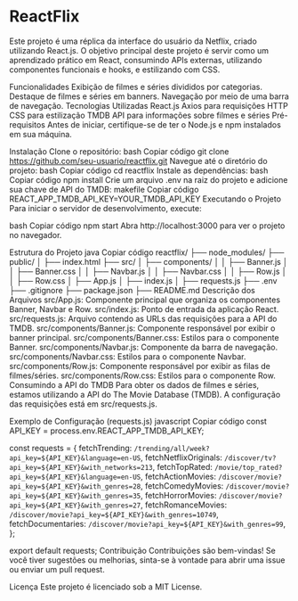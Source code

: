 # ReactFlix
Este projeto é uma réplica da interface do usuário da Netflix, criado utilizando React.js. O objetivo principal deste projeto é servir como um aprendizado prático em React, consumindo APIs externas, utilizando componentes funcionais e hooks, e estilizando com CSS.

Funcionalidades
Exibição de filmes e séries divididos por categorias.
Destaque de filmes e séries em banners.
Navegação por meio de uma barra de navegação.
Tecnologias Utilizadas
React.js
Axios para requisições HTTP
CSS para estilização
TMDB API para informações sobre filmes e séries
Pré-requisitos
Antes de iniciar, certifique-se de ter o Node.js e npm instalados em sua máquina.

Instalação
Clone o repositório:
bash
Copiar código
git clone https://github.com/seu-usuario/reactflix.git
Navegue até o diretório do projeto:
bash
Copiar código
cd reactflix
Instale as dependências:
bash
Copiar código
npm install
Crie um arquivo .env na raiz do projeto e adicione sua chave de API do TMDB:
makefile
Copiar código
REACT_APP_TMDB_API_KEY=YOUR_TMDB_API_KEY
Executando o Projeto
Para iniciar o servidor de desenvolvimento, execute:

bash
Copiar código
npm start
Abra http://localhost:3000 para ver o projeto no navegador.

Estrutura do Projeto
java
Copiar código
reactflix/
├── node_modules/
├── public/
│   ├── index.html
├── src/
│   ├── components/
│   │   ├── Banner.js
│   │   ├── Banner.css
│   │   ├── Navbar.js
│   │   ├── Navbar.css
│   │   ├── Row.js
│   │   ├── Row.css
│   ├── App.js
│   ├── index.js
│   ├── requests.js
├── .env
├── .gitignore
├── package.json
├── README.md
Descrição dos Arquivos
src/App.js: Componente principal que organiza os componentes Banner, Navbar e Row.
src/index.js: Ponto de entrada da aplicação React.
src/requests.js: Arquivo contendo as URLs das requisições para a API do TMDB.
src/components/Banner.js: Componente responsável por exibir o banner principal.
src/components/Banner.css: Estilos para o componente Banner.
src/components/Navbar.js: Componente da barra de navegação.
src/components/Navbar.css: Estilos para o componente Navbar.
src/components/Row.js: Componente responsável por exibir as filas de filmes/séries.
src/components/Row.css: Estilos para o componente Row.
Consumindo a API do TMDB
Para obter os dados de filmes e séries, estamos utilizando a API do The Movie Database (TMDB). A configuração das requisições está em src/requests.js.

Exemplo de Configuração (requests.js)
javascript
Copiar código
const API_KEY = process.env.REACT_APP_TMDB_API_KEY;

const requests = {
    fetchTrending: `/trending/all/week?api_key=${API_KEY}&language=en-US`,
    fetchNetflixOriginals: `/discover/tv?api_key=${API_KEY}&with_networks=213`,
    fetchTopRated: `/movie/top_rated?api_key=${API_KEY}&language=en-US`,
    fetchActionMovies: `/discover/movie?api_key=${API_KEY}&with_genres=28`,
    fetchComedyMovies: `/discover/movie?api_key=${API_KEY}&with_genres=35`,
    fetchHorrorMovies: `/discover/movie?api_key=${API_KEY}&with_genres=27`,
    fetchRomanceMovies: `/discover/movie?api_key=${API_KEY}&with_genres=10749`,
    fetchDocumentaries: `/discover/movie?api_key=${API_KEY}&with_genres=99`,
};

export default requests;
Contribuição
Contribuições são bem-vindas! Se você tiver sugestões ou melhorias, sinta-se à vontade para abrir uma issue ou enviar um pull request.

Licença
Este projeto é licenciado sob a MIT License.
